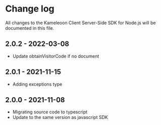 # Change log
All changes to the Kameleoon Client Server-Side SDK for Node.js will be documented in this file.

## 2.0.2 - 2022-03-08
* Update obtainVisitorCode if no document

## 2.0.1 - 2021-11-15
* Adding exceptions type

## 2.0.0 - 2021-11-08
* Migrating source code to typescript
* Update to the same version as javascript SDK
